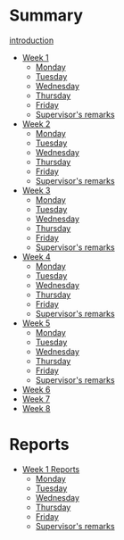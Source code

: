 # Summary

[introduction](introduction.md)


- [Week 1](week_1.md)
  - [Monday](20_06_2022.md)
  - [Tuesday](21_06_2022.md)
  - [Wednesday](22_06_2022.md)
  - [Thursday](23_06_2022.md)
  - [Friday](24_06_2022.md)
  - [Supervisor's remarks](week_1_remarks.md)  
- [Week 2](week_2_outline.md)
  - [Monday](27_06_2022.md)
  - [Tuesday](week_2_tuesday.md)
  - [Wednesday]()
  - [Thursday]()
  - [Friday]()
  - [Supervisor's remarks]()
- [Week 3]()
  - [Monday]()
  - [Tuesday]()
  - [Wednesday]()
  - [Thursday]()
  - [Friday]()
  - [Supervisor's remarks]()
- [Week 4]()
  - [Monday]()
  - [Tuesday]()
  - [Wednesday]()
  - [Thursday]()
  - [Friday]()
  - [Supervisor's remarks]()
- [Week 5]()
  - [Monday]()
  - [Tuesday]()
  - [Wednesday]()
  - [Thursday]()
  - [Friday]()
  - [Supervisor's remarks]()
- [Week 6]()
- [Week 7]()
- [Week 8]()

# Reports
- [Week 1 Reports]()
  - [Monday]()
  - [Tuesday](21_06_2022_report.md)
  - [Wednesday](22_06_2022_report.md)
  - [Thursday]()
  - [Friday]()
  - [Supervisor's remarks]()  

